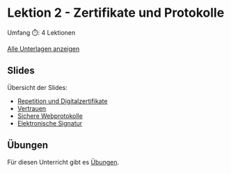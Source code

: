# Lektion 2 - Zertifikate und Protokolle

Umfang ⏱️: 4 Lektionen

[Alle Unterlagen anzeigen](https://github.com/janikvonrotz/encrypt.casa/tree/main/topic-1)

## Slides

Übersicht der Slides:

* [Repetition und Digitalzertifikate](slides0.md)
* [Vertrauen](slides1.md)
* [Sichere Webprotokolle](slides2.md)
* [Elektronische Signatur]()

## Übungen

Für diesen Unterricht gibt es [Übungen](übungen.md).